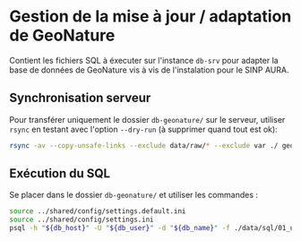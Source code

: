 # Gestion de la mise à jour / adaptation de GeoNature

Contient les fichiers SQL à éxecuter sur l'instance `db-srv` pour adapter
la base de données de GeoNature vis à vis de l'instalation pour le
SINP AURA.

## Synchronisation serveur

Pour transférer uniquement le dossier `db-geonature/` sur le serveur, utiliser `rsync`
en testant avec l'option `--dry-run` (à supprimer quand tout est ok):

```bash
rsync -av --copy-unsafe-links --exclude data/raw/* --exclude var ./ geonat@db-aura-sinp:~/data/db-geonature/
```

## Exécution du SQL

Se placer dans le dossier `db-geonature/` et utiliser les commandes :
```bash
source ../shared/config/settings.default.ini
source ../shared/config/settings.ini
psql -h "${db_host}" -U "${db_user}" -d "${db_name}" -f ./data/sql/01_update_modules.sql
```
